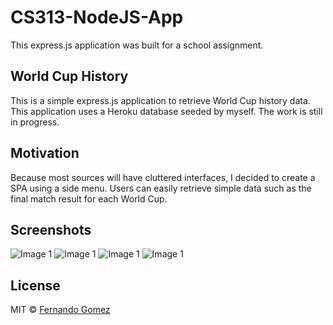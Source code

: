 # CS313-NodeJS-App

This express.js application was built for a school assignment. 

## World Cup History

This is a simple express.js application to retrieve World Cup history data. This application uses a Heroku database seeded by myself. The work is still in progress.

## Motivation
Because most sources will have cluttered interfaces, I decided to create a SPA using a side menu. Users can easily retrieve simple data such as the final match result for each World Cup.

## Screenshots
![Image 1](http://full/path/to/img.jpg "Optional title")
![Image 1](http://full/path/to/img.jpg "Optional title")
![Image 1](http://full/path/to/img.jpg "Optional title")
![Image 1](http://full/path/to/img.jpg "Optional title")

## License
MIT © [Fernando Gomez]()
